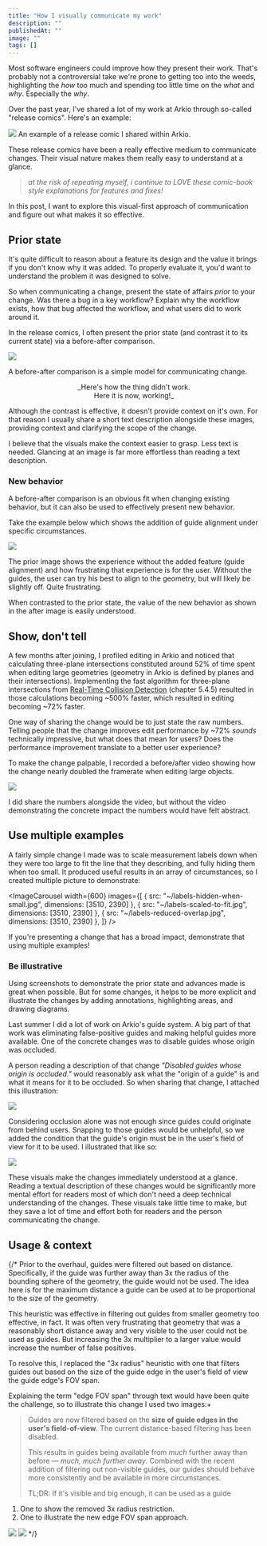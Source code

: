 ```yaml
---
title: "How I visually communicate my work"
description: ""
publishedAt: ""
image: ""
tags: []
---
```


Most software engineers could improve how they present their work. That's probably not a controversial take <EmDash /> we're prone to getting too into the weeds, highlighting the _how_ too much and spending too little time on the _what_ and _why_. Especially the _why_.

Over the past year, I've shared a lot of my work at Arkio through so-called "release comics". Here's an example:

<Image src="~/drawing-walls-on-vertical-faces.jpg" width={600} plain />
<SmallNote label="" center>An example of a release comic I shared within Arkio.</SmallNote>

These release comics have been a really effective medium to communicate changes. Their visual nature makes them really easy to understand at a glance.

> _at the risk of repeating myself, i continue to LOVE these comic-book style explanations for features and fixes!_

In this post, I want to explore this visual-first approach of communication and figure out what makes it so effective.


## Prior state

It's quite difficult to reason about a feature <EmDash /> its design and the value it brings <EmDash /> if you don't know why it was added. To properly evaluate it, you'd want to understand the problem it was designed to solve.

So when communicating a change, present the state of affairs _prior_ to your change. Was there a bug in a key workflow? <EmDash /> Explain why the workflow exists, how that bug affected the workflow, and what users did to work around it.

In the release comics, I often present the prior state (and contrast it to its current state) via a before-after comparison.

<Image src="~/guide-no-pass-through-geometry.jpg" width={700} plain />

A before-after comparison is a simple model for communicating change.

<p align="center">_Here's how the thing didn't work.<br />Here it is now, working!_</p>

Although the contrast is effective, it doesn't provide context on it's own. For that reason I usually share a short text description alongside these images, providing context and clarifying the scope of the change.

I believe that the visuals make the context easier to grasp. Less text is needed. Glancing at an image is far more effortless than reading a text description.

### New behavior

A before-after comparison is an obvious fit when changing existing behavior, but it can also be used to effectively present new behavior.

Take the example below which shows the addition of guide alignment under specific circumstances.

<Image src="~/two-point-guide-alignment.jpg" width={600} plain />

The prior image shows the experience without the added feature (guide alignment) and how frustrating that experience is for the user. Without the guides, the user can try his best to align to the geometry, but will likely be slightly off. Quite frustrating.

When contrasted to the prior state, the value of the new behavior <EmDash /> as shown in the after image <EmDash /> is easily understood. 

## Show, don't tell

A few months after joining, I profiled editing in Arkio and noticed that calculating three-plane intersections constituted around 52% of time spent when editing large geometries (geometry in Arkio is defined by planes and their intersections). Implementing the fast algorithm for three-plane intersections from [Real-Time Collision Detection][real_time_collision_detection] (chapter 5.4.5) resulted in those calculations becoming ~500% faster, which resulted in editing becoming ~72% faster.

[real_time_collision_detection]: https://www.amazon.com/Real-Time-Collision-Detection-Interactive-Technology/dp/1558607323

One way of sharing the change would be to just state the raw numbers. Telling people that the change improves edit performance by ~72% _sounds_ technically impressive, but what does that mean for users? Does the performance improvement translate to a better user experience?

To make the change palpable, I recorded a before/after video showing how the change nearly doubled the framerate when editing large objects.

<Image src="~/edit-performance-comparison.mp4" width={600} plain />

I did share the numbers alongside the video, but without the video demonstrating the concrete impact the numbers would have felt abstract.


## Use multiple examples

A fairly simple change I made was to scale measurement labels down when they were too large to fit the line that they describing, and fully hiding them when too small. It produced useful results in an array of circumstances, so I created multiple picture to demonstrate:

<ImageCarousel
  width={600}
  images={[
    { src: "~/labels-hidden-when-small.jpg", dimensions: [3510 , 2390] },
    { src: "~/labels-scaled-to-fit.jpg", dimensions: [3510 , 2390] },
    { src: "~/labels-reduced-overlap.jpg", dimensions: [3510 , 2390] },
  ]}
/>

If you're presenting a change that has a broad impact, demonstrate that using multiple examples!


### Be illustrative

Using screenshots to demonstrate the prior state and advances made is great when possible. But for some changes, it helps to be more explicit and illustrate the changes by adding annotations, highlighting areas, and drawing diagrams.

Last summer I did a lot of work on Arkio's guide system. A big part of that work was eliminating false-positive guides and making helpful guides more available. One of the concrete changes was to disable guides whose origin was occluded.

A person reading a description of that change <EmDash /> _"Disabled guides whose origin is occluded."_ <EmDash /> would reasonably ask what the "origin of a guide" is and what it means for it to be occluded. So when sharing that change, I attached this illustration:

<Image src="~/guide-occlusion.jpg" width={600} plain />

Considering occlusion alone was not enough since guides could originate from behind users. Snapping to those guides would be unhelpful, so we added the condition that the guide's origin must be in the user's field of view for it to be used. I illustrated that like so:

<Image src="~/guide-fov-filtering.jpg" width={600} plain />

These visuals make the changes immediately understood at a glance. Reading a textual description of these changes would be significantly more mental effort for readers <EmDash /> most of which don't need a deep technical understanding of the changes. These visuals take little time to make, but they save a lot of time and effort <EmDash /> both for readers and the person communicating the change.


## Usage & context
























{/*
Prior to the overhaul, guides were filtered out based on distance. Specifically, if the guide was further away than 3x the radius of the bounding sphere of the geometry, the guide would not be used. The idea here is for the maximum distance a guide can be used at to be proportional to the size of the geometry.

This heuristic was effective in filtering out guides from smaller geometry <EmDash /> too effective, in fact. It was often very frustrating that geometry that was a reasonably short distance away and very visible to the user could not be used as guides. But increasing the 3x multiplier to a larger value would increase the number of false positives.

To resolve this, I replaced the "3x radius" heuristic with one that filters guides out based on the size of the guide edge in the user's field of view <EmDash /> the guide edge's FOV span.

Explaining the term "edge FOV span" through text would have been quite the challenge, so to illustrate this change I used two images:+

> Guides are now filtered based on the __size of guide edges in the user's field-of-view__. The current distance-based filtering has been disabled.
>
> This results in guides being available from _much_ further away than before — _much, much further away_. Combined with the recent addition of filtering out non-visible guides, our guides should behave more consistently and be available in more circumstances.
>
> TL;DR: If it's visible and big enough, it can be used as a guide

 1. One to show the removed 3x radius restriction.
 2. One to illustrate the new edge FOV span approach.

<Image src="~/guide-distance-limit.jpg" width={600} plain />
<Image src="~/guide-fov-span.jpg" width={600} plain />
*/}

